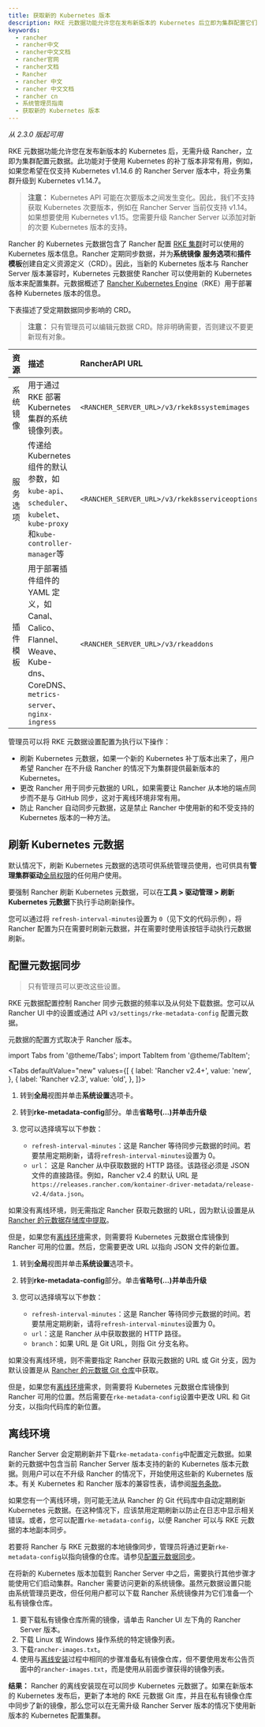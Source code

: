 ```yaml
---
title: 获取新的 Kubernetes 版本
description: RKE 元数据功能允许您在发布新版本的 Kubernetes 后立即为集群配置它们，而无需升级 Rancher。此功能对于使用 Kubernetes 的补丁版本非常有用，例如，如果您希望在仅支持 Kubernetes v1.14.6 的 Rancher Server 版本中，将业务集群升级到 Kubernetes v1.14.7。
keywords:
  - rancher
  - rancher中文
  - rancher中文文档
  - rancher官网
  - rancher文档
  - Rancher
  - rancher 中文
  - rancher 中文文档
  - rancher cn
  - 系统管理员指南
  - 获取新的 Kubernetes 版本
---
```


_从 2.3.0 版起可用_

RKE 元数据功能允许您在发布新版本的 Kubernetes 后，无需升级 Rancher，立即为集群配置元数据。此功能对于使用 Kubernetes 的补丁版本非常有用，例如，如果您希望在仅支持 Kubernetes v1.14.6 的 Rancher Server 版本中，将业务集群升级到 Kubernetes v1.14.7。

> **注意：** Kubernetes API 可能在次要版本之间发生变化。因此，我们不支持获取 Kubernetes 次要版本，例如在 Rancher Server 当前仅支持 v1.14。如果想要使用 Kubernetes v1.15。您需要升级 Rancher Server 以添加对新的次要 Kubernetes 版本的支持。

Rancher 的 Kubernetes 元数据包含了 Rancher 配置 [RKE 集群](/docs/rancher2/cluster-provisioning/rke-clusters/)时可以使用的 Kubernetes 版本信息。Rancher 定期同步数据，并为**系统镜像** **服务选项**和**插件模板**创建自定义资源定义（CRD）。因此，当新的 Kubernetes 版本与 Rancher Server 版本兼容时，Kubernetes 元数据使 Rancher 可以使用新的 Kubernetes 版本来配置集群。元数据概述了 [Rancher Kubernetes Engine](/docs/rke/)（RKE）用于部署各种 Kubernetes 版本的信息。

下表描述了受定期数据同步影响的 CRD。

> **注意：** 只有管理员可以编辑元数据 CRD。除非明确需要，否则建议不要更新现有对象。

| 资源     | 描述                                                                                                                 | RancherAPI URL                                 |
| :------- | :------------------------------------------------------------------------------------------------------------------- | :--------------------------------------------- |
| 系统镜像 | 用于通过 RKE 部署 Kubernetes 集群的系统镜像列表。                                                                    | `<RANCHER_SERVER_URL>/v3/rkek8ssystemimages`   |
| 服务选项 | 传递给 Kubernetes 组件的默认参数，如`kube-api`、`scheduler`、`kubelet`、`kube-proxy`和`kube-controller-manager`等    | `<RANCHER_SERVER_URL>/v3/rkek8sserviceoptions` |
| 插件模板 | 用于部署插件组件的 YAML 定义，如 Canal、Calico、Flannel、Weave、Kube-dns、CoreDNS、`metrics-server`、`nginx-ingress` | `<RANCHER_SERVER_URL>/v3/rkeaddons`            |

管理员可以将 RKE 元数据设置配置为执行以下操作：

- 刷新 Kubernetes 元数据，如果一个新的 Kubernetes 补丁版本出来了，用户希望 Rancher 在不升级 Rancher 的情况下为集群提供最新版本的 Kubernetes。
- 更改 Rancher 用于同步元数据的 URL，如果需要让 Rancher 从本地的端点同步而不是与 GitHub 同步，这对于离线环境非常有用。
- 防止 Rancher 自动同步元数据，这是禁止 Rancher 中使用新的和不受支持的 Kubernetes 版本的一种方法。

## 刷新 Kubernetes 元数据

默认情况下，刷新 Kubernetes 元数据的选项可供系统管理员使用，也可供具有**管理集群驱动**[全局权限](/docs/rancher2/admin-settings/rbac/global-permissions/)的任何用户使用。

要强制 Rancher 刷新 Kubernetes 元数据，可以在**工具 > 驱动管理 > 刷新 Kubernetes 元数据**下执行手动刷新操作。

您可以通过将 `refresh-interval-minutes`设置为 `0`（见下文的代码示例），将 Rancher 配置为只在需要时刷新元数据，并在需要时使用该按钮手动执行元数据刷新。

## 配置元数据同步

> 只有管理员可以更改这些设置。

RKE 元数据配置控制 Rancher 同步元数据的频率以及从何处下载数据。您可以从 Rancher UI 中的设置或通过 API `v3/settings/rke-metadata-config` 配置元数据。

元数据的配置方式取决于 Rancher 版本。

import Tabs from '@theme/Tabs';
import TabItem from '@theme/TabItem';

<Tabs
defaultValue="new"
values={[
{ label: 'Rancher v2.4+', value: 'new', },
{ label: 'Rancher v2.3', value: 'old', },
]}>

<TabItem value="new">

1. 转到**全局**视图并单击**系统设置**选项卡。
1. 转到**rke-metadata-config**部分。单击**省略号(…)**并单击**升级**
1. 您可以选择填写以下参数：

   - `refresh-interval-minutes`：这是 Rancher 等待同步元数据的时间。若要禁用定期刷新，请将`refresh-interval-minutes`设置为 0。
   - `url`： 这是 Rancher 从中获取数据的 HTTP 路径。该路径必须是 JSON 文件的直接路径。例如，Rancher v2.4 的默认 URL 是`https://releases.rancher.com/kontainer-driver-metadata/release-v2.4/data.json`。

如果没有离线环境，则无需指定 Rancher 获取元数据的 URL，因为默认设置是从 [Rancher 的元数据存储库中提取](https://releases.rancher.com/kontainer-driver-metadata/release-v2.4/data.json)。

但是，如果您有[离线环境](#离线环境)需求，则需要将 Kubernetes 元数据仓库镜像到 Rancher 可用的位置。然后，您需要更改 URL 以指向 JSON 文件的新位置。

</TabItem>

<TabItem value="old">

1. 转到**全局**视图并单击**系统设置**选项卡。
1. 转到**rke-metadata-config**部分。单击**省略号(…)**并单击**升级**
1. 您可以选择填写以下参数：

   - `refresh-interval-minutes`：这是 Rancher 等待同步元数据的时间。若要禁用定期刷新，请将`refresh-interval-minutes`设置为 0。
   - `url`：这是 Rancher 从中获取数据的 HTTP 路径。
   - `branch`：如果 URL 是 Git URL，则指 Git 分支名称。

如果没有离线环境，则不需要指定 Rancher 获取元数据的 URL 或 Git 分支，因为默认设置是从 [Rancher 的元数据 Git 仓库](https://github.com/rancher/kontainer-driver-metadata.git)中获取。

但是，如果您有[离线环境](#离线环境)需求，则需要将 Kubernetes 元数据仓库镜像到 Rancher 可用的位置。然后需要在`rke-metadata-config`设置中更改 URL 和 Git 分支，以指向代码库的新位置。

</TabItem>

</Tabs>

## 离线环境

Rancher Server 会定期刷新并下载`rke-metadata-config`中配置定元数据。如果新的元数据中包含当前 Rancher Server 版本支持的新的 Kubernetes 版本元数据。则用户可以在不升级 Rancher 的情况下，开始使用这些新的 Kubernetes 版本。有关 Kubernetes 和 Rancher 版本的兼容性表，请参阅[服务条款](https://rancher.com/support-maintenance-terms/all-supported-versions/)。

如果您有一个离线环境，则可能无法从 Rancher 的 Git 代码库中自动定期刷新 Kubernetes 元数据。在这种情况下，应该禁用定期刷新以防止在日志中显示相关错误。或者，您可以配置`rke-metadata-config`，以便 Rancher 可以与 RKE 元数据的本地副本同步。

若要将 Rancher 与 RKE 元数据的本地镜像同步，管理员将通过更新`rke-metadata-config`以指向镜像的仓库。请参见[配置元数据同步](#配置元数据同步)。

在将新的 Kubernetes 版本加载到 Rancher Server 中之后，需要执行其他步骤才能使用它们启动集群。Rancher 需要访问更新的系统镜像。虽然元数据设置只能由系统管理员更改，但任何用户都可以下载 Rancher 系统镜像并为它们准备一个私有镜像仓库。

1. 要下载私有镜像仓库所需的镜像，请单击 Rancher UI 左下角的 Rancher Server 版本。
1. 下载 Linux 或 Windows 操作系统的特定镜像列表。
1. 下载`rancher-images.txt`。
1. 使用与[离线安装](/docs/rancher2/installation/other-installation-methods/air-gap/populate-private-registry/)过程中相同的步骤准备私有镜像仓库，但不要使用发布公告页面中的`rancher-images.txt`，而是使用从前面步骤获得的镜像列表。

**结果：** Rancher 的离线安装现在可以同步 Kubernetes 元数据了。如果在新版本的 Kubernetes 发布后，更新了本地的 RKE 元数据 Git 库，并且在私有镜像仓库中同步了新的镜像，那么您可以在无需升级 Rancher Server 版本的情况下使用新版本的 Kubernetes 配置集群。
